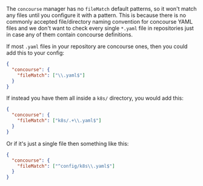 The `concourse` manager has no `fileMatch` default patterns, so it won't match any files until you configure it with a pattern. This is because there is no commonly accepted file/directory naming convention for concourse YAML files and we don't want to check every single `*.yaml` file in repositories just in case any of them contain concourse definitions.

If most `.yaml` files in your repository are concourse ones, then you could add this to your config:

```json
{
  "concourse": {
    "fileMatch": ["\\.yaml$"]
  }
}
```

If instead you have them all inside a `k8s/` directory, you would add this:

```json
{
  "concourse": {
    "fileMatch": ["k8s/.+\\.yaml$"]
  }
}
```

Or if it's just a single file then something like this:

```json
{
  "concourse": {
    "fileMatch": ["^config/k8s\\.yaml$"]
  }
}
```
